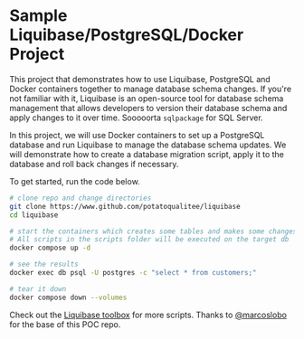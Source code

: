 # Sample Liquibase/PostgreSQL/Docker Project

This project that demonstrates how to use Liquibase, PostgreSQL and Docker containers together to manage database schema changes. If you're not familiar with it, Liquibase is an open-source tool for database schema management that allows developers to version their database schema and apply changes to it over time. Sooooorta `sqlpackage` for SQL Server.

In this project, we will use Docker containers to set up a PostgreSQL database and run Liquibase to manage the database schema updates. We will demonstrate how to create a database migration script, apply it to the database and roll back changes if necessary.

To get started, run the code below.

```bash
# clone repo and change directories
git clone https://www.github.com/potatoqualitee/liquibase
cd liquibase

# start the containers which creates some tables and makes some changes
# All scripts in the scripts folder will be executed on the target db
docker compose up -d

# see the results
docker exec db psql -U postgres -c "select * from customers;"

# tear it down
docker compose down --volumes
```

Check out the [Liquibase toolbox](https://github.com/liquibase/liquibase-toolbox) for more scripts. Thanks to [@marcoslobo](https://github.com/marcoslobo/poc.liquibase) for the base of this POC repo.
